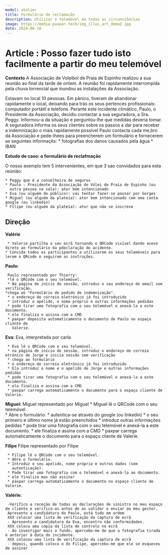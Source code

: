 ```yaml
---
model: atelier
title: Formulário de reclamação
description: Utilizar o telemóvel em todas as circunstâncias
image: https://media.paxpar.tech/img_illus_art_demo2.jpg
date: 2024-06-18
---
```



# Article : Posso fazer tudo isto  facilmente a partir do meu telemóvel


**Contexto**
A Associação de Voleibol de Praia de Espinho realizou a sua reunião ao final da tarde de ontem. A reunião foi rapidamente interrompida pela chuva torrencial que inundou as instalações da Associação.

Estavam no local 10 pessoas. Em pânico, tiveram de abandonar rapidamente o local, deixando para trás os seus pertences profissionais: computador portátil e telefone.
Perante este incidente climático, Paulo, o Presidente da Associação, decidiu contactar a sua seguradora, a Sra. Peggy. Informou-a da situação e perguntou-lhe que medidas deveria tomar.
A seguradora informa os seus clientes sobre os passos a dar para receber a indemnização o mais rapidamente possível
Paulo contacta cada me,bro da Associação e pede-lhees para preencherem um formulário e fornecerem as seguintes informaçẽs:
      * fotografias dos danos causados pela água
      * IBAN
      
 
**Estudo de caso: o formulário de reclafmação**

O nosso exemplo tem 5 intervenientes, em que 3 sao convidados para esta reúnião:

    * Peggy que é a conselheira de seguros  
    * Paulo - Presidente da Associação de Vólei de Praia de Espinho (ou 
      outra pessoa na sala): ator bem intencionado  
    * Eva (ou alguém do público): vai tentar fazer-se passar por Gorges  
    * Miguel (ou alguém da plateia): ator bem intencionado com uma conta google (ou linkedin)          
    * Filipe (ou alguém da plateia): ator que não se inscreve

## Direção

**Valérie**

     * Valerie partilha o seu ecrã tornando o QRCode visível dando aceso direto ao formulário da pdeclaração do acidente.
    * Convida todos os participantes a utilizarem os seus telemóveis para lerem o QRcode e seguirem as instruções.

**Paulo:**

     Paulo representado por Thierry:
     *lê o QRCode com o seu telemóvel.  
     * Na página de início de sessão, introduz o seu endereço de email sem verificação.
    *chega ao "Formulário de pedido de indemnização".
     * o endereço de correio eletrónico já foi introduzido
     * introduz o apelido, o nome próprio e outras informações pedidas
     * pode tirar uma fotografia com o seu telemóvel e anexá-la a este documento.
     * ele finaliza e assina com a CMD  
     * paxpar deposita automaticamente o documento de Paulo no espaço cliente de 
       Valerie.

**Eva:**
Eva, interpretada por carla
   
     * Eva lê o QRCode com o seu telemóvel.
     * na página de início de sessão, introduz o endereço de correio etrónico de Jorge e inicia sessão sem verificação
     * chega ao formulário
     * o endereço de correio eletrónico já foi introduzido
     * Ela introduz o nome e o apelido de Jorge e outras informações pedidas
     * pode tirar uma fotografia com o seu telemóvel e anexá-la a este documento.
     * ela finaliza e assina com a CMD  
     * paxpar carrega automaticamente o documento para o espaço cliente de Valerie.

**Miguel:**
Miguel representado por Miguel
     * Miguel lê o QRCode com o seu telemóvel.   
     * Abre o formulário.
     * autentica-se através do google (ou linkedin)
     * o seu primeiro e último nome já estão preenchidos
     * introduz outras informações pedidas
     * pode tirar uma fotografia com o seu telemóvel e anexá-la a este documento.
     * ele finaliza e assina com a CMD
     * paxpar carrega automaticamente o documento para o espaço  cliente de Valerie.

**Filipe**
Filipe representado por Filipe

     * Filipe lê o QRCode com o seu telemóvel.  
     * Abre o formulário.
     * Introduz o seu apelido, nome próprio e outros dados (sem 
       autenticação).
     * Pode tirar uma fotografia com o telemóvel e anexá-la ao documento.
     * ele finaliza mas não assina!
     * paxpar carrega automaticamente o documento no espaço cliente de Valerie.

**Valérie:**
 
     -Verifico a receção de todas as declarações de sinistro no meu espaço de cliente e verifico-as antes de as validar e enviar ao meu gestor.    
     Apresento a candidatura do Paulo, está tudo em ordem
     XXX colocar uma lista de verificação da captura de ecrã
     - Apresento a candidatura da Eva, encontro não conformidades.
     XXX coloca uma cópia da lista de controlo no ecrã
     - Ao investigar mais a fundo, apercebo-me de que a fotografia tirada é anterior à data do incidente.
     XXX colocou uma lista de verificação da captura de ecrã
     - depois, quando coloco o do Filipe, apercebo-me que ele se esqueceu de assinar










